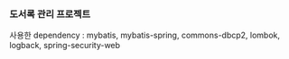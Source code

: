 ### 도서록 관리 프로젝트

사용한 dependency : mybatis, mybatis-spring, commons-dbcp2, lombok, logback, spring-security-web